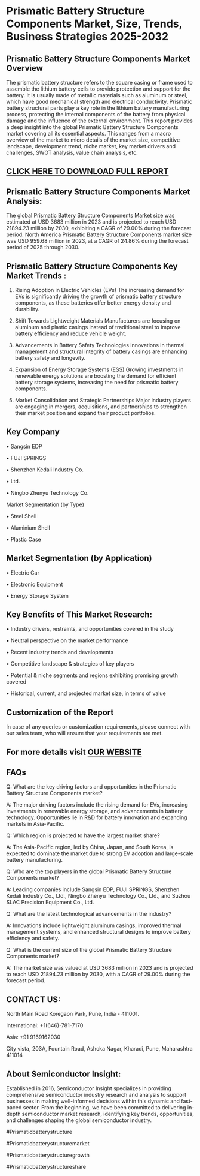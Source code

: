 Prismatic Battery Structure Components Market, Size, Trends, Business Strategies 2025-2032
=
Prismatic Battery Structure Components Market Overview
-
The prismatic battery structure refers to the square casing or frame used to assemble the lithium battery cells to provide protection and support for the battery. It is usually made of metallic materials such as aluminum or steel, which have good mechanical strength and electrical conductivity. Prismatic battery structural parts play a key role in the lithium battery manufacturing process, protecting the internal components of the battery from physical damage and the influence of the external environment.
This report provides a deep insight into the global Prismatic Battery Structure Components market covering all its essential aspects. This ranges from a macro overview of the market to micro details of the market size, competitive landscape, development trend, niche market, key market drivers and challenges, SWOT analysis, value chain analysis, etc.

[CLICK HERE TO DOWNLOAD FULL REPORT](https://semiconductorinsight.com/report/prismatic-battery-structure-components-market/)
-
Prismatic Battery Structure Components Market Analysis:
-
The global Prismatic Battery Structure Components Market size was estimated at USD 3683 million in 2023 and is projected to reach USD 21894.23 million by 2030, exhibiting a CAGR of 29.00% during the forecast period.
North America Prismatic Battery Structure Components market size was USD 959.68 million in 2023, at a CAGR of 24.86% during the forecast period of 2025 through 2030.

Prismatic Battery Structure Components Key Market Trends  :
-
1.	Rising Adoption in Electric Vehicles (EVs) The increasing demand for EVs is significantly driving the growth of prismatic battery structure components, as these batteries offer better energy density and durability.

2.	Shift Towards Lightweight Materials Manufacturers are focusing on aluminum and plastic casings instead of traditional steel to improve battery efficiency and reduce vehicle weight.

3.	Advancements in Battery Safety Technologies Innovations in thermal management and structural integrity of battery casings are enhancing battery safety and longevity.

4.	Expansion of Energy Storage Systems (ESS) Growing investments in renewable energy solutions are boosting the demand for efficient battery storage systems, increasing the need for prismatic battery components.

5.	Market Consolidation and Strategic Partnerships Major industry players are engaging in mergers, acquisitions, and partnerships to strengthen their market position and expand their product portfolios.

Key Company
-
•	Sangsin EDP

•	FUJI SPRINGS

•	Shenzhen Kedali Industry Co.

•	Ltd.

•	Ningbo Zhenyu Technology Co.

Market Segmentation (by Type)

•	Steel Shell

•	Aluminium Shell

•	Plastic Case

Market Segmentation (by Application)
-
•	Electric Car

•	Electronic Equipment

•	Energy Storage System

Key Benefits of This Market Research:
-
•	Industry drivers, restraints, and opportunities covered in the study

•	Neutral perspective on the market performance

•	Recent industry trends and developments

•	Competitive landscape & strategies of key players

•	Potential & niche segments and regions exhibiting promising growth covered

•	Historical, current, and projected market size, in terms of value

Customization of the Report
-
In case of any queries or customization requirements, please connect with our sales team, who will ensure that your requirements are met.

 For more details visit [OUR WEBSITE](https://semiconductorinsight.com/report/prismatic-battery-structure-components-market/)
-
FAQs
-
Q: What are the key driving factors and opportunities in the Prismatic Battery Structure Components market?

A: The major driving factors include the rising demand for EVs, increasing investments in renewable energy storage, and advancements in battery technology. Opportunities lie in R&D for battery innovation and expanding markets in Asia-Pacific.

Q: Which region is projected to have the largest market share? 

A: The Asia-Pacific region, led by China, Japan, and South Korea, is expected to dominate the market due to strong EV adoption and large-scale battery manufacturing.

Q: Who are the top players in the global Prismatic Battery Structure Components market?

A: Leading companies include Sangsin EDP, FUJI SPRINGS, Shenzhen Kedali Industry Co., Ltd., Ningbo Zhenyu Technology Co., Ltd., and Suzhou SLAC Precision Equipment Co., Ltd.

Q: What are the latest technological advancements in the industry?

 A: Innovations include lightweight aluminum casings, improved thermal management systems, and enhanced structural designs to improve battery efficiency and safety.

Q: What is the current size of the global Prismatic Battery Structure Components market? 

A: The market size was valued at USD 3683 million in 2023 and is projected to reach USD 21894.23 million by 2030, with a CAGR of 29.00% during the forecast period.

CONTACT US:
-
North Main Road Koregaon Park, Pune, India - 411001.

International: +1(646)-781-7170

Asia: +91 9169162030

City vista, 203A, Fountain Road, Ashoka Nagar, Kharadi, Pune, Maharashtra 411014

About Semiconductor Insight:
-
Established in 2016, Semiconductor Insight specializes in providing comprehensive semiconductor industry research and analysis to support businesses in making well-informed decisions within this dynamic and fast-paced sector. From the beginning, we have been committed to delivering in-depth semiconductor market research, identifying key trends, opportunities, and challenges shaping the global semiconductor industry.

#Prismaticbatterystructure

#Prismaticbatterystructuremarket

#Prismaticbatterystructuregrowth

#Prismaticbatterystructureshare


